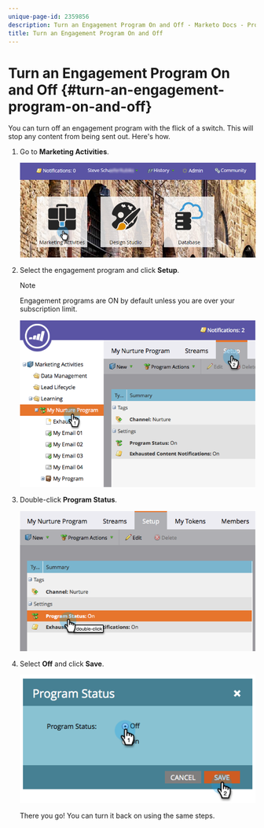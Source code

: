 ```yaml
---
unique-page-id: 2359856
description: Turn an Engagement Program On and Off - Marketo Docs - Product Documentation
title: Turn an Engagement Program On and Off
---
```


# Turn an Engagement Program On and Off {#turn-an-engagement-program-on-and-off}

You can turn off an engagement program with the flick of a switch. This will stop any content from being sent out. Here's how.

1. Go to **Marketing Activities**.

   ![](assets/login-marketing-activities.png)

1. Select the engagement program and click **Setup**.

   >[!NOTE]
   >
   >Engagement programs are ON by default unless you are over your subscription limit.

   ![](assets/image2014-9-15-17-3a14-3a56.png)

1. Double-click **Program Status**.

   ![](assets/image2014-9-15-17-3a14-3a59.png)

1. Select **Off** and click **Save**.

   ![](assets/image2014-9-15-17-3a15-3a2.png)

   There you go! You can turn it back on using the same steps.

